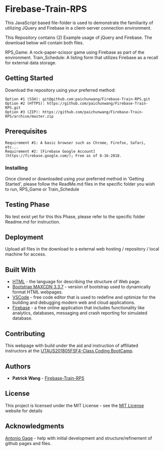 # Firebase-Train-RPS

This JavaScript based file-folder is used to demonstrate the familiarity of utilizing JQuery and Firebase in a client-server connection environment.

This Repository contains (2) Example usage of jQuery and Firebase. The download below will contain both files.

RPS_Game: A rock-paper-scissor game using Firebase as part of the environment.
Train_Schedule: A listing form that utilizes Firebase as a recall for external data storage. 

## Getting Started

Download the repository using your preferred method:

```
Option #1 (SSH): git@github.com:paichunwang/Firebase-Train-RPS.git
Option #2 (HTTPS): https://github.com/paichunwang/Firebase-Train-RPS.git
Option #3 (ZIP): https://github.com/paichunwang/Firebase-Train-RPS/archive/master.zip
```

## Prerequisites

```
Requirement #1: A basic browser such as Chrome, Firefox, Safari, etc...
Requirement #2: [Firebase Google Account](https://firebase.google.com/); Free as of 8-16-2018.
```


### Installing

Once cloned or downloaded using your preferred method in 'Getting Started', please follow the ReadMe.md files in the specific folder you wish to run, RPS_Game or Train_Schedule

## Testing Phase

No test exist yet for this this Phase, please refer to the specific folder Readme.md for instruction.

## Deployment

Upload all files in the download to a external web hosting / repository / local machine for access.

## Built With

* [HTML](https://www.w3.org/standards/webdesign/htmlcss) - the language for describing the structure of Web page.
* [Bootstrap MAXCDN 3.3.7](http://blog.getbootstrap.com/2016/07/25/bootstrap-3-3-7-released/) - version of bootstrap used to dynamically format HTML webpages.
* [VSCode](https://code.visualstudio.com/) - free code editor that is used to redefine and optimize for the building and debugging modern web and cloud applications.
* [Firebase](https://firebase.google.com/) - a free online application that includes functionality like analytics, databases, messaging and crash reporting for simulated database.

## Contributing

This webpage with build under the aid and instruction of affiliated instructors at the [UTAUS201805FSF4-Class Coding BootCamp](https://techbootcamps.utexas.edu/coding/).

## Authors

* **Patrick Wang** - [Firebase-Train-RPS](https://github.com/paichunwang/Firebase-Train-RPS)

## License

This project is licensed under the MIT License - see the [MIT License](https://opensource.org/licenses/MIT) website for details

## Acknowledgments

[Antonio Gage](https://github.com/antoniojgage) - help with initial development and structure/refinement of github pages and files.
